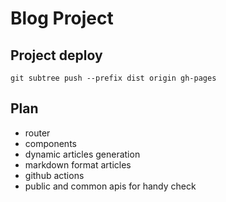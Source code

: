 # Blog Project

## Project deploy
```
git subtree push --prefix dist origin gh-pages
```

## Plan
- router
- components
- dynamic articles generation
- markdown format articles
- github actions
- public and common apis for handy check